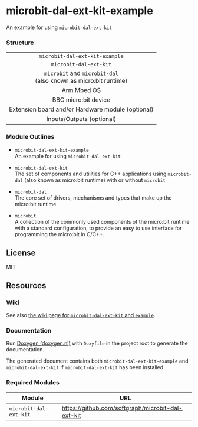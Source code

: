 
# microbit-dal-ext-kit-example

An example for using `microbit-dal-ext-kit`

### Structure

<table>
<tr><td align="center"><code>microbit-dal-ext-kit-example</code></td></tr>
<tr><td align="center"><code>microbit-dal-ext-kit</code></td></tr>
<tr><td align="center"><code>microbit</code> and <code>microbit-dal</code> <br> (also known as micro:bit runtime)</td></tr>
<tr><td align="center">Arm Mbed OS</td></tr>
<tr><td align="center">BBC micro:bit device</td></tr>
<tr><td align="center">Extension board and/or Hardware module (optional)</td></tr>
<tr><td align="center">Inputs/Outputs (optional)</td></tr>
</table>

### Module Outlines

+ `microbit-dal-ext-kit-example` <br>
	An example for using `microbit-dal-ext-kit`

+ `microbit-dal-ext-kit` <br>
	The set of components and utilities for C++ applications using `microbit-dal` (also known as micro:bit runtime) with or without `microbit`

+ `microbit-dal` <br>
	The core set of drivers, mechanisms and types that make up the micro:bit runtime.

+ `microbit` <br>
	A collection of the commonly used components of the micro:bit runtime with a standard configuration, to provide an easy to use interface for programming the micro:bit in C/C++.

## License

MIT

## Resources

### Wiki

See also [the wiki page for `microbit-dal-ext-kit` and `example`](https://github.com/softgraph/microbit-dal-ext-kit-example/wiki).

### Documentation

Run [Doxygen (doxygen.nl)](http://www.doxygen.nl) with `Doxyfile` in the project root to generate the documentation.

The generated document contains both `microbit-dal-ext-kit-example` and `microbit-dal-ext-kit` if `microbit-dal-ext-kit` has been installed.

### Required Modules

Module                 | URL
---------------------- | ---
`microbit-dal-ext-kit` | https://github.com/softgraph/microbit-dal-ext-kit
